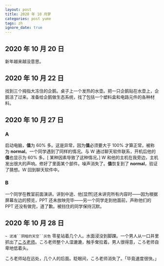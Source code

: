 ```yaml
---
layout: post
title: 2020 年 10 月梦
categories: post yume
tags: zh
ignore_date: true
---
```

## 2020 年 10 月 20 日

新年越来越没意思。

## 2020 年 10 月 22 日

找到三个拇指大冻住的企鹅。桌子上一个发热的水壶。把一只企鹅贴在水壶上，企鹅活了过来。准备给企鹅做生态系统，找了包括一个塑料盒和电路元件的各种材料。

## 2020 年 10 月 27 日

### A

启动电脑，**值**为 $60\%$ 多。这是异常，因为**值**必须要大于 $100\%$ 才算正常，被称为 **normal**。一个同学遇到了同样的情况。与 W 通过聊天软件联系，开机后他的**值**也显示为 $60\%$ 多。[ 某种因素导致了这种情况。] W 和他的主机在我旁边，主机发出很大的声响。修好了里面某个部件。噪声消失了。**值**恢复到了 **normal**，验证了猜想。W 回到聊天软件中。

### B

一个同学在教室前面演讲。讲到中途、他[显然]还未讲完所有内容时——因为根据屏幕左边的预览，PPT 还未放映完毕——另一个同学走到他面前，声称他们的 PPT 还没有做完，道了歉。被挡住的同学保持沉默。

## 2020 年 10 月 28 日

`~ 泥滩``阴暗的天空``灰色` 零星站着几个人。水面浸没到脚踝。一个男人从一口井里抓出了[ころ老师](https://zh.wikipedia.org/wiki/%E6%9A%97%E6%AE%BA%E6%95%99%E5%AE%A4)。ころ老师整个人湿漉漉，触手耷拉着。男人很得意，ころ老师自卑地低着头。

ころ老师站在远处，几个人的后面。眨眼间，ころ老师消失了。「毕竟速度很快。」

